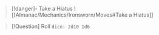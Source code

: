 > [!danger]- Take a Hiatus
> ![[Almanac/Mechanics/Ironsworn/Moves#Take a Hiatus]]

> [!Question] Roll
> `dice: 2d10 1d6`